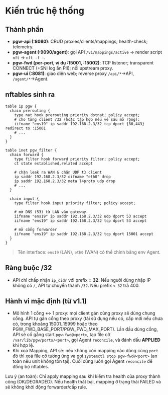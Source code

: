 # Kiến trúc hệ thống

## Thành phần

- **pgw-api (:8080)**: CRUD proxies/clients/mappings; health-check; telemetry.
- **pgw-agent (:9090/agent)**: gọi API `/v1/mappings/active` → render script `nft` → `nft -f -`.
- **pgw-fwd (per-port, ví dụ :15001, :15002)**: TCP listener; transparent CONNECT (+SNI log ẩn PII); nối upstream proxy.
- **pgw-ui (:8081)**: giao diện web; reverse proxy `/api/*`→API, `/agent/*`→Agent.

## nftables sinh ra

```nft
table ip pgw {
  chain prerouting {
    type nat hook prerouting priority dstnat; policy accept;
    # cho từng client /32 (hoặc tập hợp nếu về sau mở rộng):
    iifname "ens19" ip saddr 192.168.2.3/32 tcp dport {80,443} redirect to :15001
    # ...
  }
}

table inet pgw_filter {
  chain forward {
    type filter hook forward priority filter; policy accept;
    ct state established,related accept

    # chặn leak ra WAN & chặn UDP từ client
    ip saddr 192.168.2.3/32 oifname "eth0" drop
    ip saddr 192.168.2.3/32 meta l4proto udp drop
    # ...
  }

  chain input {
    type filter hook input priority filter; policy accept;

    # mở DNS (53) từ LAN vào gateway
    iifname "ens19" ip saddr 192.168.2.3/32 udp dport 53 accept
    iifname "ens19" ip saddr 192.168.2.3/32 tcp dport 53 accept

    # mở cổng forwarder
    iifname "ens19" ip saddr 192.168.2.3/32 tcp dport 15001 accept
  }
}
```

> Tên interface: `ens19` (LAN), `eth0` (WAN) có thể chỉnh bằng env Agent.

## Ràng buộc /32

* API chỉ chấp nhận `ip_cidr` với prefix **= 32**. Nếu người dùng nhập IP không có `/`, API tự chuyển thành `/32`. Nếu prefix `< 32` trả 400.

## Hành vi mặc định (từ v1.1)

- Mô hình 1 cổng ↔ 1 proxy: mọi client gán cùng proxy sẽ dùng chung cổng. API tự gán cổng theo proxy (tái sử dụng nếu có, cấp mới nếu chưa có, trong khoảng 15001..15999 hoặc theo PGW_FWD_BASE_PORT/PGW_FWD_MAX_PORT). Lần đầu dùng cổng, API sẽ cố gắng start `pgw-fwd@<port>`, tạo file cờ `/var/lib/pgw/ports/<port>`, gọi Agent `reconcile`, và đánh dấu **APPLIED** khi hợp lệ.
- Khi xoá Mapping, API sẽ: nếu không còn mapping nào dùng cùng `port` đó thì xoá file cờ tương ứng và gọi `systemctl stop pgw-fwd@<port>` (an toàn nếu unit không tồn tại). Cuối cùng luôn gọi Agent `reconcile` để đồng bộ nftables.


Lưu ý (an toàn): Chỉ apply mapping sau khi kiểm tra health của proxy thành công (OK/DEGRADED).
Nếu health thất bại, mapping ở trạng thái FAILED và sẽ không khởi động forwarder/cấp rule.